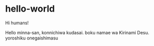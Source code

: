 # hello-world

Hi humans!

Hello minna-san, konnichiwa kudasai. boku namae wa Kirinami Desu. yoroshiku onegaishimasu
